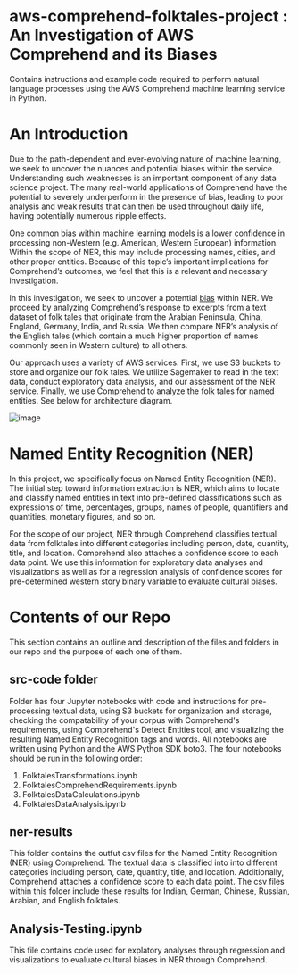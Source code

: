 # aws-comprehend-folktales-project : An Investigation of AWS Comprehend and its Biases

Contains instructions and example code required to perform natural language processes using the AWS Comprehend machine learning service in Python.

# An Introduction
Due to the path-dependent and ever-evolving nature of machine learning, we seek to uncover the nuances and potential biases within the service. Understanding such weaknesses is an important component of any data science project. The many real-world applications of Comprehend have the potential to severely underperform in the presence of bias, leading to poor analysis and weak results that can then be used throughout daily life, having potentially numerous ripple effects. 

One common bias within machine learning models is a lower confidence in processing non-Western (e.g. American, Western European) information. Within the scope of NER, this may include processing names, cities, and other proper entities. Because of this topic’s important implications for Comprehend’s outcomes, we feel that this is a relevant and necessary investigation.

In this investigation, we seek to uncover a potential [bias](https://www.technologyreview.com/2018/12/02/138843/ai-has-a-culturally-biased-worldview-that-google-has-a-plan-to-change/) within NER. We proceed by analyzing Comprehend’s response to excerpts from a text dataset of folk tales that originate from the Arabian Peninsula, China, England, Germany, India, and Russia. We then compare NER’s analysis of the English tales (which contain a much higher proportion of names commonly seen in Western culture) to all others. 

Our approach uses a variety of AWS services. First, we use S3 buckets to store and organize our folk tales. We utilize Sagemaker to read in the text data, conduct exploratory data analysis, and our assessment of the NER service. Finally, we use Comprehend to analyze the folk tales for named entities. See below for architecture diagram. 

![image](https://user-images.githubusercontent.com/91302295/143170372-a95ca5fe-518e-4c91-914c-a999cae4dc75.png)

# Named Entity Recognition (NER)

In this project, we specifically focus on Named Entity Recognition (NER). The initial step toward information extraction is NER, which aims to locate and classify named entities in text into pre-defined classifications such as expressions of time, percentages, groups, names of people, quantifiers and quantities, monetary figures, and so on.

For the scope of our project, NER through Comprehend classifies textual data from folktales into different categories including person, date, quantity, title, and location. Comprehend also attaches a confidence score to each data point. We use this information for exploratory data analyses and visualizations as well as for a regression analysis of confidence scores for pre-determined western story binary variable to evaluate cultural biases.

# Contents of our Repo

This section contains an outline and description of the files and folders in our repo and the purpose of each one of them.

## src-code folder

Folder has four Jupyter notebooks with code and instructions for pre-processing textual data, using S3 buckets for organization and storage, checking the compatability of your corpus with Comprehend's requirements, using Comprehend's Detect Entities tool, and visualizing the resulting Named Entity Recognition tags and words. All notebooks are written using Python and the AWS Python SDK boto3. The four notebooks should be run in the following order:
1. FolktalesTransformations.ipynb
2. FolktalesComprehendRequirements.ipynb
3. FolktalesDataCalculations.ipynb
4. FolktalesDataAnalysis.ipynb 

## ner-results

This folder contains the outfut csv files for the Named Entity Recognition (NER) using Comprehend. The textual data is classified into into different categories including person, date, quantity, title, and location. Additionally, Comprehend attaches a confidence score to each data point. The csv files within this folder include these results for Indian, German, Chinese, Russian, Arabian, and English folktales.

## Analysis-Testing.ipynb

This file contains code used for explatory analyses through regression and visualizations to evaluate cultural biases in NER through Comprehend. 
